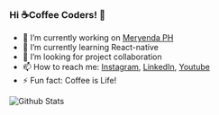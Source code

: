 ### Hi ☕Coffee Coders! 👋

- 🔭 I’m currently working on [Meryenda PH](https://github.com/EricEchemane/Meryenda-PH)
- 🌱 I’m currently learning React-native
- 👯 I’m looking for project collaboration
- 📫 How to reach me: [Instagram](https://www.instagram.com/ericechemane/), [LinkedIn](https://www.linkedin.com/in/eric-echemane-2a3543229/), [Youtube](https://www.youtube.com/channel/UCEjAjj6pswmd04eHhsqOZmw)
- ⚡ Fun fact: Coffee is Life!

![Github Stats](https://github-readme-stats.vercel.app/api?username=ericechemane&&show_icons=true&title_color=ffffff&icon_color=00ffd0&text_color=ffffff&bg_color=052529)
